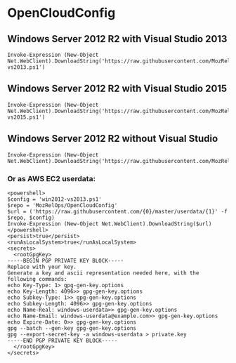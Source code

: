 # OpenCloudConfig

## Windows Server 2012 R2 with Visual Studio 2013

    Invoke-Expression (New-Object Net.WebClient).DownloadString('https://raw.githubusercontent.com/MozRelOps/OpenCloudConfig/master/userdata/win2012-vs2013.ps1')

## Windows Server 2012 R2 with Visual Studio 2015

    Invoke-Expression (New-Object Net.WebClient).DownloadString('https://raw.githubusercontent.com/MozRelOps/OpenCloudConfig/master/userdata/win2012-vs2015.ps1')

## Windows Server 2012 R2 without Visual Studio

    Invoke-Expression (New-Object Net.WebClient).DownloadString('https://raw.githubusercontent.com/MozRelOps/OpenCloudConfig/master/userdata/win2012.ps1')

### Or as AWS EC2 userdata:

    <powershell>
    $config = 'win2012-vs2013.ps1'
    $repo = 'MozRelOps/OpenCloudConfig'
    $url = ('https://raw.githubusercontent.com/{0}/master/userdata/{1}' -f $repo, $config)
    Invoke-Expression (New-Object Net.WebClient).DownloadString($url)
    </powershell>
    <persist>true</persist>
    <runAsLocalSystem>true</runAsLocalSystem>
    <secrets>
      <rootGpgKey>
    -----BEGIN PGP PRIVATE KEY BLOCK-----
    Replace with your key.
    Generate a key and ascii representation needed here, with the following commands:
    echo Key-Type: 1> gpg-gen-key.options
    echo Key-Length: 4096>> gpg-gen-key.options
    echo Subkey-Type: 1>> gpg-gen-key.options
    echo Subkey-Length: 4096>> gpg-gen-key.options
    echo Name-Real: windows-userdata>> gpg-gen-key.options
    echo Name-Email: windows-userdata@example.com>> gpg-gen-key.options
    echo Expire-Date: 0>> gpg-gen-key.options
    gpg --batch --gen-key gpg-gen-key.options
    gpg --export-secret-key -a windows-userdata > private.key
    -----END PGP PRIVATE KEY BLOCK-----
      </rootGpgKey>
    </secrets>
